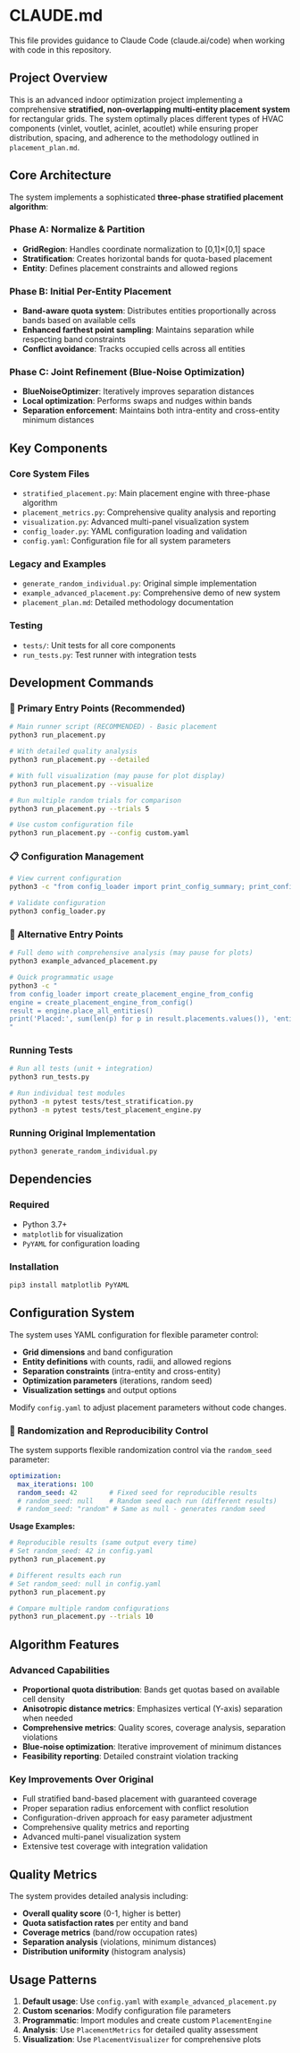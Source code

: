 # CLAUDE.md

This file provides guidance to Claude Code (claude.ai/code) when working with code in this repository.

## Project Overview

This is an advanced indoor optimization project implementing a comprehensive **stratified, non-overlapping multi-entity placement system** for rectangular grids. The system optimally places different types of HVAC components (vinlet, voutlet, acinlet, acoutlet) while ensuring proper distribution, spacing, and adherence to the methodology outlined in `placement_plan.md`.

## Core Architecture

The system implements a sophisticated **three-phase stratified placement algorithm**:

### Phase A: Normalize & Partition
- **GridRegion**: Handles coordinate normalization to [0,1]×[0,1] space
- **Stratification**: Creates horizontal bands for quota-based placement
- **Entity**: Defines placement constraints and allowed regions

### Phase B: Initial Per-Entity Placement
- **Band-aware quota system**: Distributes entities proportionally across bands based on available cells
- **Enhanced farthest point sampling**: Maintains separation while respecting band constraints
- **Conflict avoidance**: Tracks occupied cells across all entities

### Phase C: Joint Refinement (Blue-Noise Optimization)
- **BlueNoiseOptimizer**: Iteratively improves separation distances
- **Local optimization**: Performs swaps and nudges within bands
- **Separation enforcement**: Maintains both intra-entity and cross-entity minimum distances

## Key Components

### Core System Files
- `stratified_placement.py`: Main placement engine with three-phase algorithm
- `placement_metrics.py`: Comprehensive quality analysis and reporting
- `visualization.py`: Advanced multi-panel visualization system
- `config_loader.py`: YAML configuration loading and validation
- `config.yaml`: Configuration file for all system parameters

### Legacy and Examples
- `generate_random_individual.py`: Original simple implementation
- `example_advanced_placement.py`: Comprehensive demo of new system
- `placement_plan.md`: Detailed methodology documentation

### Testing
- `tests/`: Unit tests for all core components
- `run_tests.py`: Test runner with integration tests

## Development Commands

### **🎯 Primary Entry Points (Recommended)**

```bash
# Main runner script (RECOMMENDED) - Basic placement
python3 run_placement.py

# With detailed quality analysis
python3 run_placement.py --detailed

# With full visualization (may pause for plot display)
python3 run_placement.py --visualize

# Run multiple random trials for comparison
python3 run_placement.py --trials 5

# Use custom configuration file
python3 run_placement.py --config custom.yaml
```

### **📋 Configuration Management**

```bash
# View current configuration
python3 -c "from config_loader import print_config_summary; print_config_summary()"

# Validate configuration
python3 config_loader.py
```

### **🔬 Alternative Entry Points**

```bash
# Full demo with comprehensive analysis (may pause for plots)
python3 example_advanced_placement.py

# Quick programmatic usage
python3 -c "
from config_loader import create_placement_engine_from_config
engine = create_placement_engine_from_config()
result = engine.place_all_entities()
print('Placed:', sum(len(p) for p in result.placements.values()), 'entities')
"
```

### Running Tests
```bash
# Run all tests (unit + integration)
python3 run_tests.py

# Run individual test modules
python3 -m pytest tests/test_stratification.py
python3 -m pytest tests/test_placement_engine.py
```

### Running Original Implementation
```bash
python3 generate_random_individual.py
```

## Dependencies

### Required
- Python 3.7+
- `matplotlib` for visualization
- `PyYAML` for configuration loading

### Installation
```bash
pip3 install matplotlib PyYAML
```

## Configuration System

The system uses YAML configuration for flexible parameter control:

- **Grid dimensions** and band configuration
- **Entity definitions** with counts, radii, and allowed regions  
- **Separation constraints** (intra-entity and cross-entity)
- **Optimization parameters** (iterations, random seed)
- **Visualization settings** and output options

Modify `config.yaml` to adjust placement parameters without code changes.

### **🎲 Randomization and Reproducibility Control**

The system supports flexible randomization control via the `random_seed` parameter:

```yaml
optimization:
  max_iterations: 100
  random_seed: 42        # Fixed seed for reproducible results
  # random_seed: null    # Random seed each run (different results)
  # random_seed: "random" # Same as null - generates random seed
```

**Usage Examples:**
```bash
# Reproducible results (same output every time)
# Set random_seed: 42 in config.yaml
python3 run_placement.py

# Different results each run
# Set random_seed: null in config.yaml  
python3 run_placement.py

# Compare multiple random configurations
python3 run_placement.py --trials 10
```

## Algorithm Features

### Advanced Capabilities
- **Proportional quota distribution**: Bands get quotas based on available cell density
- **Anisotropic distance metrics**: Emphasizes vertical (Y-axis) separation when needed  
- **Comprehensive metrics**: Quality scores, coverage analysis, separation violations
- **Blue-noise optimization**: Iterative improvement of minimum distances
- **Feasibility reporting**: Detailed constraint violation tracking

### Key Improvements Over Original
- Full stratified band-based placement with guaranteed coverage
- Proper separation radius enforcement with conflict resolution
- Configuration-driven approach for easy parameter adjustment
- Comprehensive quality metrics and reporting
- Advanced multi-panel visualization system
- Extensive test coverage with integration validation

## Quality Metrics

The system provides detailed analysis including:
- **Overall quality score** (0-1, higher is better)
- **Quota satisfaction rates** per entity and band
- **Coverage metrics** (band/row occupation rates)
- **Separation analysis** (violations, minimum distances)
- **Distribution uniformity** (histogram analysis)

## Usage Patterns

1. **Default usage**: Use `config.yaml` with `example_advanced_placement.py`
2. **Custom scenarios**: Modify configuration file parameters
3. **Programmatic**: Import modules and create custom `PlacementEngine`
4. **Analysis**: Use `PlacementMetrics` for detailed quality assessment
5. **Visualization**: Use `PlacementVisualizer` for comprehensive plots